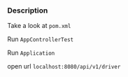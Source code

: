 ### Description

Take a look at `pom.xml`

Run `AppControllerTest`

Run `Application`

open url `localhost:8080/api/v1/driver`